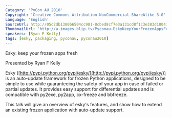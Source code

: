 ```yaml
---
Category: 'PyCon AU 2010'
Copyright: 'Creative Commons Attribution-NonCommercial-ShareAlike 3.0'
Language: 'English'
SourceUrl: http://05d2db1380b6504cc981-8cbed8cf7e3a131cd8f1c3e383d10041.r93.cf2.rackcdn.com/pycon-au-2010/470_pyconau-2010-esky-keep-your-frozen-apps-fresh.flv
ThumbnailUrl: 'http://a.images.blip.tv/Pyconau-EskyKeepYourFrozenAppsFresh588.png'
speakers: [Ryan F Kelly]
tags: [esky, packaging, pyconau, pyconau2010]
---
```

Esky: keep your frozen apps fresh

Presented by Ryan F Kelly

Esky ([http://pypi.python.org/pypi/esky/](http://pypi.python.org/pypi/esky/))
is an auto-update framework for frozen Python applications, designed to be
simple to use while guaranteeing the safety of your app in case of failed or
partial updates. It provides easy support for differential updates and is
compatible with py2exe, py2app, cx-freeze and bbfreeze.

This talk will give an overview of esky's features, and show how to extend an
existing frozen application with auto-update support.

